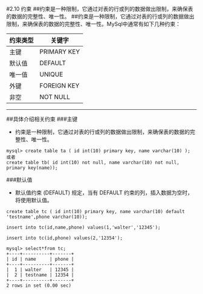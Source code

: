 #2.10 约束
##约束是一种限制，它通过对表的行或列的数据做出限制，来确保表的数据的完整性、唯一性。
##约束是一种限制，它通过对表的行或列的数据做出限制，来确保表的数据的完整性、唯一性。MySql中通常有如下几种约束：


|约束类型   |关键字|
|---------|------|
|主键|PRIMARY KEY|
|默认值|DEFAULT|
|唯一值|UNIQUE|
|外键|FOREIGN KEY|
|非空|NOT NULL|

***
##具体介绍相关约束
###主键
* 约束是一种限制，它通过对表的行或列的数据做出限制，来确保表的数据的完整性、唯一性。
```linux
mysql> create table ta ( id int(10) primary key, name varchar(10) );
或者
create table tb( id int(10) not null, name varchar(10) not null, primary key(name));
```
###默认值
* 默认值约束 (DEFAULT) 规定，当有 DEFAULT 约束的列，插入数据为空时，将使用默认值。
```linux
create table tc ( id int(10) primary key, name varchar(10) default 'testname',phone varchar(10));

insert into tc(id,name,phone) values(1,'walter','12345');

insert into tc(id,phone) values(2,'12354');

mysql> select*from tc;
+----+----------+-------+
| id | name     | phone |
+----+----------+-------+
|  1 | walter   | 12345 |
|  2 | testname | 12354 |
+----+----------+-------+
2 rows in set (0.00 sec)
```

